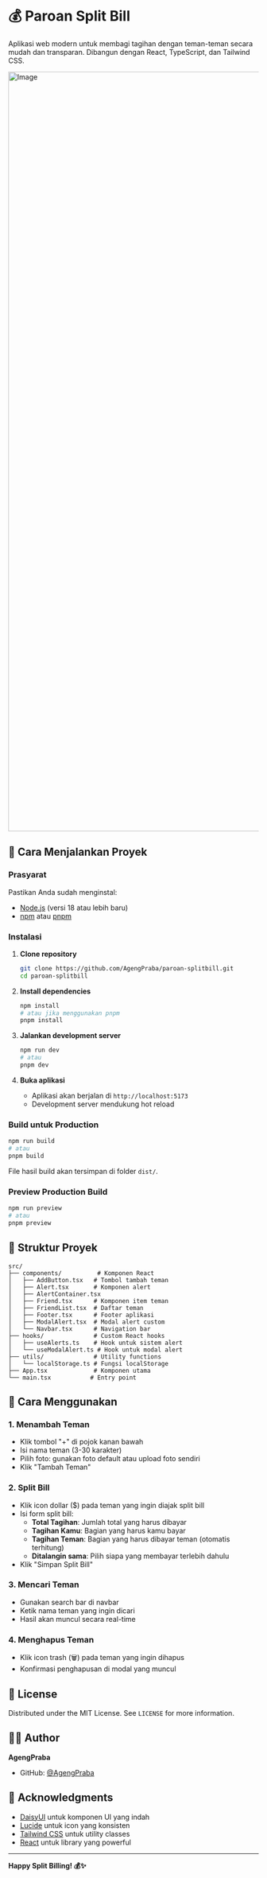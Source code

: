 # 💰 Paroan Split Bill

Aplikasi web modern untuk membagi tagihan dengan teman-teman secara mudah dan transparan. Dibangun dengan React, TypeScript, dan Tailwind CSS.

<img width="2861" height="1528" alt="Image" src="https://github.com/user-attachments/assets/b14d1713-ce87-43be-9c29-5806979567a6" />

## 🚀 Cara Menjalankan Proyek

### Prasyarat

Pastikan Anda sudah menginstal:

- [Node.js](https://nodejs.org/) (versi 18 atau lebih baru)
- [npm](https://www.npmjs.com/) atau [pnpm](https://pnpm.io/)

### Instalasi

1. **Clone repository**

   ```bash
   git clone https://github.com/AgengPraba/paroan-splitbill.git
   cd paroan-splitbill
   ```

2. **Install dependencies**

   ```bash
   npm install
   # atau jika menggunakan pnpm
   pnpm install
   ```

3. **Jalankan development server**

   ```bash
   npm run dev
   # atau
   pnpm dev
   ```

4. **Buka aplikasi**
   - Aplikasi akan berjalan di `http://localhost:5173`
   - Development server mendukung hot reload

### Build untuk Production

```bash
npm run build
# atau
pnpm build
```

File hasil build akan tersimpan di folder `dist/`.

### Preview Production Build

```bash
npm run preview
# atau
pnpm preview
```

## 📁 Struktur Proyek

```
src/
├── components/          # Komponen React
│   ├── AddButton.tsx   # Tombol tambah teman
│   ├── Alert.tsx       # Komponen alert
│   ├── AlertContainer.tsx
│   ├── Friend.tsx      # Komponen item teman
│   ├── FriendList.tsx  # Daftar teman
│   ├── Footer.tsx      # Footer aplikasi
│   ├── ModalAlert.tsx  # Modal alert custom
│   └── Navbar.tsx      # Navigation bar
├── hooks/              # Custom React hooks
│   ├── useAlerts.ts    # Hook untuk sistem alert
│   └── useModalAlert.ts # Hook untuk modal alert
├── utils/              # Utility functions
│   └── localStorage.ts # Fungsi localStorage
├── App.tsx             # Komponen utama
└── main.tsx           # Entry point
```

## 🎯 Cara Menggunakan

### 1. Menambah Teman

- Klik tombol "+" di pojok kanan bawah
- Isi nama teman (3-30 karakter)
- Pilih foto: gunakan foto default atau upload foto sendiri
- Klik "Tambah Teman"

### 2. Split Bill

- Klik icon dollar ($) pada teman yang ingin diajak split bill
- Isi form split bill:
  - **Total Tagihan**: Jumlah total yang harus dibayar
  - **Tagihan Kamu**: Bagian yang harus kamu bayar
  - **Tagihan Teman**: Bagian yang harus dibayar teman (otomatis terhitung)
  - **Ditalangin sama**: Pilih siapa yang membayar terlebih dahulu
- Klik "Simpan Split Bill"

### 3. Mencari Teman

- Gunakan search bar di navbar
- Ketik nama teman yang ingin dicari
- Hasil akan muncul secara real-time

### 4. Menghapus Teman

- Klik icon trash (🗑️) pada teman yang ingin dihapus
- Konfirmasi penghapusan di modal yang muncul


## 📝 License

Distributed under the MIT License. See `LICENSE` for more information.

## 👨‍💻 Author

**AgengPraba**

- GitHub: [@AgengPraba](https://github.com/AgengPraba)

## 🙏 Acknowledgments

- [DaisyUI](https://daisyui.com/) untuk komponen UI yang indah
- [Lucide](https://lucide.dev/) untuk icon yang konsisten
- [Tailwind CSS](https://tailwindcss.com/) untuk utility classes
- [React](https://reactjs.org/) untuk library yang powerful

---

**Happy Split Billing! 💰✨**
